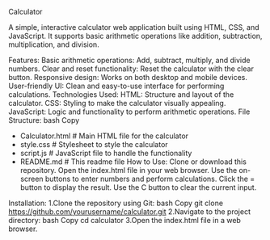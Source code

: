 
Calculator

A simple, interactive calculator web application built using HTML, CSS, and JavaScript. It supports basic arithmetic operations like addition, subtraction, multiplication, and division.

Features:
Basic arithmetic operations: Add, subtract, multiply, and divide numbers.
Clear and reset functionality: Reset the calculator with the clear button.
Responsive design: Works on both desktop and mobile devices.
User-friendly UI: Clean and easy-to-use interface for performing calculations.
Technologies Used:
HTML: Structure and layout of the calculator.
CSS: Styling to make the calculator visually appealing.
JavaScript: Logic and functionality to perform arithmetic operations.
File Structure:
bash
Copy
- Calculator.html      # Main HTML file for the calculator
- style.css       # Stylesheet to style the calculator
- script.js       # JavaScript file to handle the functionality
- README.md       # This readme file
How to Use:
Clone or download this repository.
Open the index.html file in your web browser.
Use the on-screen buttons to enter numbers and perform calculations.
Click the = button to display the result.
Use the C button to clear the current input.

Installation:
1.Clone the repository using Git:
bash
Copy
git clone https://github.com/yourusername/calculator.git
2.Navigate to the project directory:
bash
Copy
cd calculator
3.Open the index.html file in a web browser.
